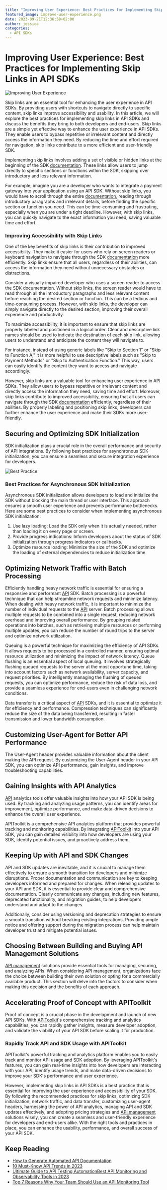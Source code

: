 ```yaml
---
title: "Improving User Experience: Best Practices for Implementing Skip Links in API SDKs"
featured_image: improve-user-experience.png
date: 2023-09-21T12:36:58+02:00
author: jessica
categories:
  - API SDKs
---
```


# Improving User Experience: Best Practices for Implementing Skip Links in API SDKs

![Improving User Experience](improve-user-experience.png)

Skip links are an essential tool for enhancing the user experience in API SDKs. By providing users with shortcuts to navigate directly to specific content, skip links improve accessibility and usability. In this article, we will explore the best practices for implementing skip links in API SDKs and discuss the benefits they bring to both developers and end-users. Skip links are a simple yet effective way to enhance the user experience in API SDKs. They enable users to bypass repetitive or irrelevant content and directly access the information they need. By reducing the time and effort required for navigation, skip links contribute to a more efficient and user-friendly SDK.

Implementing skip links involves adding a set of visible or hidden links at the beginning of the SDK [documentation](https://apitoolkit.io/blog/api-documentation-with-analytics/). These links allow users to jump directly to specific sections or functions within the SDK, skipping over introductory and less relevant information.

For example, imagine you are a developer who wants to integrate a payment gateway into your application using an API SDK. Without skip links, you would have to scroll through the entire [documentation](https://apitoolkit.io/blog/api-documentation-with-analytics/), reading through introductory paragraphs and irrelevant details, before finding the specific section or function you need. This can be time-consuming and frustrating, especially when you are under a tight deadline. However, with skip links, you can quickly navigate to the exact information you need, saving valuable time and effort.

### Improving Accessibility with Skip Links

One of the key benefits of skip links is their contribution to improved accessibility. They make it easier for users who rely on screen readers or keyboard navigation to navigate through the SDK [documentation](https://apitoolkit.io/blog/api-documentation-with-analytics/) more efficiently. Skip links ensure that all users, regardless of their abilities, can access the information they need without unnecessary obstacles or distractions.

Consider a visually impaired developer who uses a screen reader to access the SDK documentation. Without skip links, the screen reader would have to read through all the introductory paragraphs and less relevant content before reaching the desired section or function. This can be a tedious and time-consuming process. However, with skip links, the developer can simply navigate directly to the desired section, improving their overall experience and productivity.

To maximize accessibility, it is important to ensure that skip links are properly labeled and positioned in a logical order. Clear and descriptive link names should be used to indicate the destination of each skip link, allowing users to understand and anticipate the content they will navigate to.

For instance, instead of using generic labels like "Skip to Section 1" or "Skip to Function A," it is more helpful to use descriptive labels such as "Skip to Payment Methods" or "Skip to Authentication Function." This way, users can easily identify the content they want to access and navigate accordingly.

However, skip links are a valuable tool for enhancing user experience in API SDKs. They allow users to bypass repetitive or irrelevant content and directly access the information they need, saving time and effort. Moreover, skip links contribute to improved accessibility, ensuring that all users can navigate through the SDK [documentation](https://apitoolkit.io/blog/api-documentation-with-analytics/) efficiently, regardless of their abilities. By properly labeling and positioning skip links, developers can further enhance the user experience and make their SDKs more user-friendly.

## Securing and Optimizing SDK Initialization

SDK initialization plays a crucial role in the overall performance and security of API integrations. By following best practices for asynchronous SDK initialization, you can ensure a seamless and secure integration experience for developers.

![Best Practice](sdk-best-practices.png)

### Best Practices for Asynchronous SDK Initialization

Asynchronous SDK initialization allows developers to load and initialize the SDK without blocking the main thread or user interface. This approach ensures a smooth user experience and prevents performance bottlenecks. Here are some best practices to consider when implementing asynchronous SDK initialization:

1. Use lazy loading: Load the SDK only when it is actually needed, rather than loading it on every page or screen.
2. Provide progress indications: Inform developers about the status of SDK initialization through progress indicators or callbacks.
3. Optimize resource loading: Minimize the size of the SDK and optimize the loading of external dependencies to reduce initialization time.

## Optimizing Network Traffic with Batch Processing

Efficiently handling heavy network traffic is essential for ensuring a responsive and performant [API](https://apitoolkit.io/blog/api-testing-automation/) SDK. Batch processing is a powerful technique that can help streamline network requests and minimize latency. When dealing with heavy network traffic, it is important to minimize the number of individual requests to the [API](https://apitoolkit.io/blog/api-testing-automation/) server. Batch processing allows multiple requests to be combined into a single request, reducing network overhead and improving overall performance. By grouping related operations into batches, such as retrieving multiple resources or performing multiple updates, you can reduce the number of round trips to the server and optimize network utilization.

Queuing is a powerful technique for maximizing the efficiency of API SDKs. It allows requests to be processed in a controlled manner, ensuring optimal resource utilization and minimizing the impact of network latency. Queue flushing is an essential aspect of local queuing. It involves strategically flushing queued requests to the server at the most opportune time, taking into account factors such as network availability, server capacity, and request priorities. By intelligently managing the flushing of queued requests, you can optimize performance, reduce the risk of data loss, and provide a seamless experience for end-users even in challenging network conditions.

Data transfer is a critical aspect of [API](https://apitoolkit.io/blog/api-testing-automation/) SDKs, and it is essential to optimize it for efficiency and performance. Compression techniques can significantly reduce the size of the data being transferred, resulting in faster transmission and lower bandwidth consumption.

## Customizing User-Agent for Better API Performance

The User-Agent header provides valuable information about the client making the API request. By customizing the User-Agent header in your API SDK, you can optimize API performance, gain insights, and improve troubleshooting capabilities.

## Gaining Insights with API Analytics

[API](https://apitoolkit.io/blog/api-testing-automation/) analytics tools offer valuable insights into how your API SDK is being used. By tracking and analyzing usage patterns, you can identify areas for improvement, optimize performance, and make data-driven decisions to enhance the overall user experience.

APIToolkit is a comprehensive API analytics platform that provides powerful tracking and monitoring capabilities. By integrating [APIToolkit](https://apitoolkit.io/) into your API SDK, you can gain detailed visibility into how developers are using your SDK, identify potential issues, and proactively address them.

## Keeping Up with API and SDK Changes

API and SDK updates are inevitable, and it is crucial to manage them effectively to ensure a smooth transition for developers and minimize disruptions. Proper documentation and communication are key to keeping developers informed and prepared for changes. When releasing updates to your API and SDK, it is essential to provide clear and comprehensive documentation. Clearly communicate any changes, including new features, deprecated functionality, and migration guides, to help developers understand and adapt to the changes.

Additionally, consider using versioning and deprecation strategies to ensure a smooth transition without breaking existing integrations. Providing ample notice and offering support during the migration process can help maintain developer trust and mitigate potential issues.

## Choosing Between Building and Buying API Management Solutions

[API management](https://apitoolkit.io/blog/optimizing-api-management/) solutions provide essential tools for managing, securing, and analyzing APIs. When considering API management, organizations face the choice between building their own solution or opting for a commercially available product. This section will delve into the factors to consider when making this decision and the benefits of each approach.

## Accelerating Proof of Concept with APIToolkit

Proof of concept is a crucial phase in the development and launch of new API SDKs. With [APIToolkit](https://apitoolkit.io/)'s comprehensive tracking and analytics capabilities, you can rapidly gather insights, measure developer adoption, and validate the viability of your API SDK before scaling it for production.

### Rapidly Track API and SDK Usage with APIToolkit

APIToolkit's powerful tracking and analytics platform enables you to easily track and monitor API usage and SDK adoption. By leveraging APIToolkit's features, you can gain real-time insights into how developers are interacting with your API, identify usage trends, and make data-driven decisions to improve your SDK's performance and user experience.

However, implementing skip links in API SDKs is a best practice that is essential for improving the user experience and accessibility of your SDK. By following the recommended practices for skip links, optimizing SDK initialization, network traffic, and data transfer, customizing user-agent headers, harnessing the power of API analytics, managing API and SDK updates effectively, and adopting pricing strategies and [API management ](https://apitoolkit.io/blog/optimizing-api-management/)solutions wisely, you can create a seamless and user-friendly experience for developers and end-users alike. With the right tools and practices in place, you can enhance the usability, performance, and overall success of your API SDK.

## Keep Reading

- [How to Generate Automated API Documentation](https://apitoolkit.io/blog/how-to-generate-automated-api-documentation/)
- [10 Must-Know API Trends in 2023](https://apitoolkit.io/blog/api-trends/)
- [Ultimate Guide to API Testing Automation](https://apitoolkit.io/blog/api-testing-automation/)[Best API Monitoring and Observability Tools in 2023](https://apitoolkit.io/blog/best-api-monitoring-and-observability-tools/)
- [Top 7 Reasons Why Your Team Should Use an API Monitoring Tool](https://apitoolkit.io/blog/why-you-need-an-api-monitoring-tool/)
